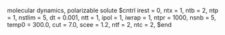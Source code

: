  molecular dynamics, polarizable solute
 $cntrl
  irest  = 0, ntx    = 1,
  ntb    = 2, ntp    = 1,
  nstlim = 5,
  dt     = 0.001,
  ntt    = 1,
  ipol   = 1,
  iwrap  = 1,
  ntpr   = 1000,
  nsnb   = 5,
  temp0  = 300.0,
  cut    = 7.0,
  scee   = 1.2,
  ntf    = 2,
  ntc    = 2,
 $end

